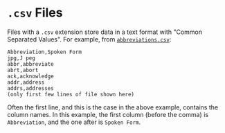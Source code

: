 # `.csv` Files

Files with a `.csv` extension store data in a text format with "Common Separated Values". For example, from [`abbreviations.csv`](/docs/Basic%20Usage/Command%20Mode/text-shortcuts.md#abbreviations):
```csv
Abbreviation,Spoken Form
jpg,J peg
abbr,abbreviate
abrt,abort
ack,acknowledge
addr,address
addrs,addresses
(only first few lines of file shown here)
```

Often the first line, and this is the case in the above example, contains the column names.
In this example, the first column (before the comma) is `Abbreviation`, and the one after is `Spoken Form`.
